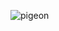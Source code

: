 ![pigeon](https://raw.githubusercontent.com/Fralacticus/testmarkdown/main/article/sous-sujet/assets/pigeon2.png "coucou")  

